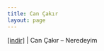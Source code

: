 ```yaml
---
title: Can Çakır
layout: page
---
```


<a href="https://cloud.mail.ru/public/96f5b1944029/Can%20%C3%87ak%C4%B1r%20-%20Neredeyim" target="_blank">[indir]</a> | Can Çakır &#8211; Neredeyim
